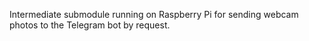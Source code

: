 Intermediate submodule running on Raspberry Pi for sending webcam photos to the Telegram bot by request.
